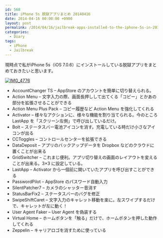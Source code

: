```yaml
---
id: 568
title: iPhone 5s 脱獄アプリまとめ 20140416
date: 2014-04-16 00:00:00 +0900
layout: post
permalink: /2014/04/16/jailbreak-apps-installed-to-the-iphone-5s-in-20140416/
categories:
  - Diary
tags:
  - iPhone
  - Jailbreak
---
```

現時点で私がiPhone 5s（iOS 7.0.6）にインストールしている脱獄アプリをまとめておきたいと思います。

<!--more-->

[<img src="media/IMG_4776.png" alt="IMG_4776" class="alignnone size-iphone-screenshot wp-image-2693" />](media/IMG_4776.png)

  * AccountChanger TS &#8211; AppStore のアカウントを簡単に切り替えられる。
  * Action Menu &#8211; 文字入力の際、画面長押しして出てくる「コピー」とかあの部分を拡張させることができる
  * Action Menu Plus Pack &#8211; コピー履歴など Action Menu を強化してくれる
  * Activator &#8211; 様々なアクションに、様々な機能を割り当てられる。今のところ LastApp を「スクリーン左側」で呼び出しているだけ。
  * Bolt &#8211; ステータスバー電池アイコンを消す。充電している時だけ小さなアイコンが出る
  * CCToggles &#8211; コントロールセンターを拡張できる
  * DataDeposit &#8211; アプリのバックアップデータを Dropbox などのクラウドに置くことが出来る
  * GridSwitcher &#8211; これまじ便利。アプリ切り替えの画面のレイアウトを変えることが出来る。3&#215;3 に設定している。
  * LastApp &#8211; Activator から一個前に開いていたアプリを呼び出すことができる
  * PasswordPilot &#8211; AppStore のパスワード自動入力
  * SilentPatcher7 &#8211; カメラのシャッター音消す
  * StatusBarFix2 &#8211; ステータスバーのバグを修正
  * SwipeShiftCaret &#8211; 文字入力のキャレット移動を楽に。左スワイプするだけで、キャレットが左に動く！
  * User Agent Faker &#8211; User Agent を偽装する
  * Virtual Home &#8211; ホームボタンを「触る」だけで、ホームボタンを押した動作してくれる
  * Zeppelin &#8211; キャリアロゴを消すために使っている
